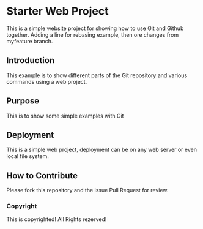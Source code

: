 # Starter Web Project

This is a simple website project for showing how to use Git and Github together.
Adding a line for rebasing example, then ore changes from myfeature branch.

## Introduction

This example is to show different parts of the Git repository and various commands using a web project. 

## Purpose

This is to show some simple examples with Git

## Deployment
This is a simple web project, deployment can be on any web server or even local file system.

## How to Contribute
Please fork this repository and the issue Pull Request for review.


### Copyright
This is copyrighted! All Rights rezerved!
